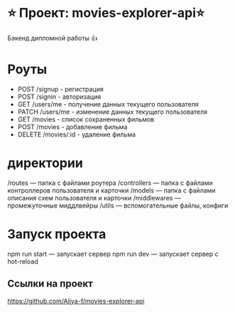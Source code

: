 # ⭐ Проект: movies-explorer-api⭐
Бэкенд дипломной работы  👍

# Роуты
 - POST /signup - регистрация
 - POST /signin - авторизация
 - GET /users/me - получение данных текущего пользователя
 - PATCH /users/me - изменение данных текущего пользователя
 - GET /movies - список сохраненных фильмов
 - POST /movies - добавление фильма
 - DELETE /movies/:id - удаление фильма

# директории

/routes — папка с файлами роутера
/controllers — папка с файлами контроллеров пользователя и карточки
/models — папка с файлами описания схем пользователя и карточки 
/middlewares — промежуточные миддлвейры 
/utils — вспомогательные файлы, конфиги

# Запуск проекта

npm run start — запускает сервер
npm run dev — запускает сервер с hot-reload

## Ссылки на проект



https://github.com/Aliya-f/movies-explorer-api
